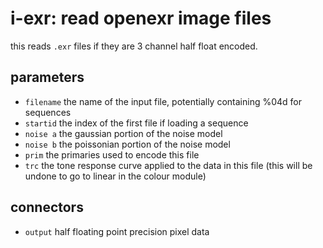 # i-exr: read openexr image files

this reads `.exr` files if they are 3 channel half float encoded.

## parameters

* `filename` the name of the input file, potentially containing %04d for sequences
* `startid` the index of the first file if loading a sequence
* `noise a` the gaussian portion of the noise model
* `noise b` the poissonian portion of the noise model
* `prim` the primaries used to encode this file
* `trc` the tone response curve applied to the data in this file (this will be undone to go to linear in the colour module)

## connectors

* `output` half floating point precision pixel data
